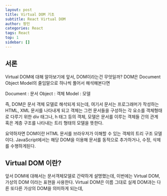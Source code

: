 ```yaml
---
layout: post 
title: Virtual DOM 기초
subtitle: React Virtual DOM
author: 팡민
categories: React
tags: React
top: 1
sidebar: []
---
```

## 서론
Virtual DOM에 대해 알아보기에 앞서, DOM이라는건 무엇일까?
DOM은 Document Object Model의 줄임말으로 하나씩 풀어서 해석해본다면

Document : 문서
Object : 객체
Model : 모델

즉, DOM은 문서 객체 모델로 해석되게 되는데, 여기서 문서는 프로그래머가 작성하는 HTML, XML 문서를 나타내게 되고
객체는 그런 문서들을 구성하는 각 요소를 객체형태로 다루기 위한 div 태그나, h 태그 등의 객체,
모델은 문서를 이루는 객체들 간의 관계 혹은 계층 구조를 나타내는 트리 형태의 모델을 뜻한다.

요약하자면 DOM이란 HTML 문서를 브라우저가 이해할 수 있는 객체의 트리 구조 모델이다.
JavaScript에서는 해당 DOM을 이용해 문서를 동적으로 추가하거나, 수정, 삭제를 수행하게된다.


## Virtual DOM 이란?
앞서 DOM에 대해서는 문서객체모델로 간략하게 설명했는데, 이번에는 Virtual DOM, 가상의 DOM 이라는 표현을 사용한다.
Virtual DOM은 이름 그대로 실제 DOM과는 다른 또다른 가상의 DOM을 의미하게 되는데,